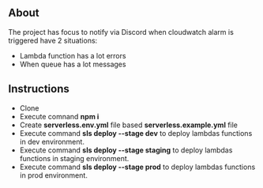 ## About

The project has focus to notify via Discord when cloudwatch alarm is triggered have 2 situations:
- Lambda function has a lot errors
- When queue has a lot messages

## Instructions 
- Clone 
- Execute comnand **npm i**
- Create **serverless.env.yml** file based **serverless.example.yml** file
- Execute command **sls deploy --stage dev** to deploy lambdas functions in dev environment.
- Execute command **sls deploy --stage staging** to deploy lambdas functions in staging environment.
- Execute command **sls deploy --stage prod** to deploy lambdas functions in prod environment.
